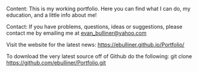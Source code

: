 Content:
    This is my working portfolio. Here you can find what I can do, my education, and a little info about me!

Contact:
    If you have problems, questions, ideas or suggestions, please contact me by emailing me at evan_bulliner@yahoo.com

Visit the website for the latest news:
    https://ebulliner.github.io/Portfolio/

To download the very latest source off of Github do the following:
    git clone https://github.com/ebulliner/Portfolio.git

    